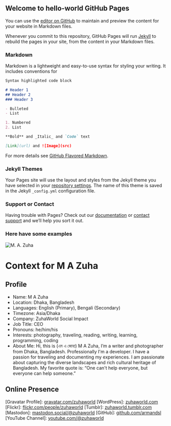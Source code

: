 ## Welcome to hello-world GitHub Pages

You can use the [editor on GitHub](https://github.com/armandsl/hello-world/edit/master/README.md) to maintain and preview the content for your website in Markdown files.

Whenever you commit to this repository, GitHub Pages will run [Jekyll](https://jekyllrb.com/) to rebuild the pages in your site, from the content in your Markdown files.

### Markdown

Markdown is a lightweight and easy-to-use syntax for styling your writing. It includes conventions for

```markdown
Syntax highlighted code block

# Header 1
## Header 2
### Header 3

- Bulleted
- List

1. Numbered
2. List

**Bold** and _Italic_ and `Code` text

[Link](url) and ![Image](src)
```

For more details see [GitHub Flavored Markdown](https://guides.github.com/features/mastering-markdown/).

### Jekyll Themes

Your Pages site will use the layout and styles from the Jekyll theme you have selected in your [repository settings](https://github.com/armandsl/hello-world/settings). The name of this theme is saved in the Jekyll `_config.yml` configuration file.

### Support or Contact

Having trouble with Pages? Check out our [documentation](https://help.github.com/categories/github-pages-basics/) or [contact support](https://github.com/contact) and we’ll help you sort it out.

### Here have some examples

![M. A. Zuha](https://avatars.githubusercontent.com/u/38503380?s=100&v=4)

# Context for M A Zuha

## Profile
- Name: M A Zuha
- Location: Dhaka, Bangladesh
- Languages: English (Primary), Bengali (Secondary)
- Timezone: Asia/Dhaka
- Company: ZuhaWorld Social Impact
- Job Title: CEO
- Pronouns: he/him/his
- Interests: photography, traveling, reading, writing, learning, programming, coding
- About Me: Hi, this is (এম এ জোহা) M A Zuha, I’m a writer and photographer from Dhaka, Bangladesh. Professionally I'm a developer. I have a passion for traveling and documenting my experiences. I am passionate about capturing the diverse landscapes and rich cultural heritage of Bangladesh. My favorite quote is: “One can't help everyone, but everyone can help someone.”

## Online Presence
\[Gravatar Profile\]: [gravatar.com/zuhaworld](https://gravatar.com/zuhaworld)
\[WordPress\]: [zuhaworld.com](https://zuhaworld.com)
\[Flickr\]: [flickr.com/people/zuhaworld](https://www.flickr.com/people/zuhaworld)
\[Tumblr\]: [zuhaworld.tumblr.com](http://zuhaworld.tumblr.com)
\[Mastodon\]: [mastodon.social/@zuhaworld](https://mastodon.social/@zuhaworld)
\[GitHub\]: [github.com/armandsl](https://github.com/armandsl)
\[YouTube Channel\]: [youtube.com/@zuhaworld](https://www.youtube.com/@zuhaworld)
